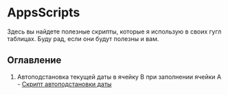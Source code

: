 # AppsScripts

Здесь вы найдете полезные скрипты, которые я использую в своих гугл таблицах.
Буду рад, если они будут полезны и вам.

## Оглавление

1. Автоподстановка текущей даты в ячейку B при заполнении ячейки A - [Скрипт автоподстановки даты](auto-date-on-edit.gs)
